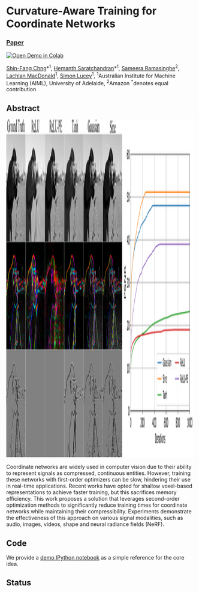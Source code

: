 # Curvature-Aware Training for Coordinate Networks
### [Paper](https://arxiv.org/abs/2305.08552)
[![Open Demo in Colab](https://colab.research.google.com/assets/colab-badge.svg)](https://colab.research.google.com/drive/1PYSs4UCOVHn2A5qze61WzgGTY9uuwMsT?authuser=2#scrollTo=Jozp8Gv2HWuy)<br>

[Shin-Fang Chng](https://sfchng.github.io)\*<sup>1</sup>,
[Hemanth Saratchandran]()\*<sup>1</sup>,
[Sameera Ramasinghe]()<sup>2</sup>,
[Lachlan MacDonald]()<sup>1</sup>,
[Simon Lucey]()<sup>1</sup>,
<sup>1</sup>Australian Institute for Machine Learning (AIML), University of Adelaide, <sup>2</sup>Amazon 
<sup>*</sup>denotes equal contribution


## Abstract
<img src="misc/gradient.pdf" width="500" height="900">

Coordinate networks are widely used in computer vision due to their ability to represent signals as compressed, continuous entities. However, training these networks with first-order optimizers can be slow, hindering their use in real-time applications. Recent works have opted for shallow voxel-based representations to achieve faster training, but this sacrifices memory efficiency. This work proposes a solution that leverages second-order optimization methods to significantly reduce training times for coordinate networks while maintaining their compressibility. Experiments demonstrate the effectiveness of this approach on various signal modalities, such as audio, images, videos, shape and neural radiance fields (NeRF).

## Code
We provide a [demo IPython notebook](https://colab.research.google.com/drive/1PYSs4UCOVHn2A5qze61WzgGTY9uuwMsT?authuser=2#scrollTo=Jozp8Gv2HWuy) as a simple reference for the core idea. 

## Status



